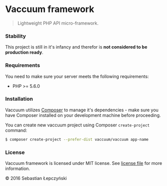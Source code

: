 # Vaccuum framework

> Lightweight PHP API micro-framework.

### Stability

This project is still in it's infancy and therefor is **not
considered to be production ready**.

### Requirements

You need to make sure your server meets the following requirements:

- PHP >= 5.6.0

### Installation

Vaccuum utilizes [Composer](https://getcomposer.org) to manage
it's dependencies - make sure you have Composer installed on your
development machine before proceeding.

You can create new vaccuum project using Composer `create-project` command:

```bash
$ composer create-project --prefer-dist vaccuum/vaccuum app-name
```

### License

Vaccuum framework is licensed under MIT license.
See [license file](license.md) for more information.

© 2016 Sebastian Łepczyński
